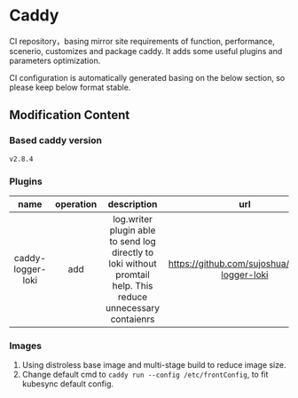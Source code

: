 # Caddy

CI repository，basing mirror site requirements of function, performance, scenerio, customizes and package caddy. It adds some useful plugins and parameters optimization.

CI configuration is automatically generated basing on the below section, so please keep below format stable.

## Modification Content

### Based caddy version

`v2.8.4`

### Plugins

|       name        | operation |                                            description                                                        |                      url                      |
|:-----------------:|:---------:|:-------------------------------------------------------------------------------------------------------------:|:---------------------------------------------:|
| caddy-logger-loki |    add    | log.writer plugin able to send log directly to loki without promtail help. This reduce unnecessary contaienrs | https://github.com/sujoshua/caddy-logger-loki | 

### Images

1. Using distroless base image and multi-stage build to reduce image size.
2. Change default cmd to `caddy run --config /etc/frontConfig`, to fit kubesync default config.